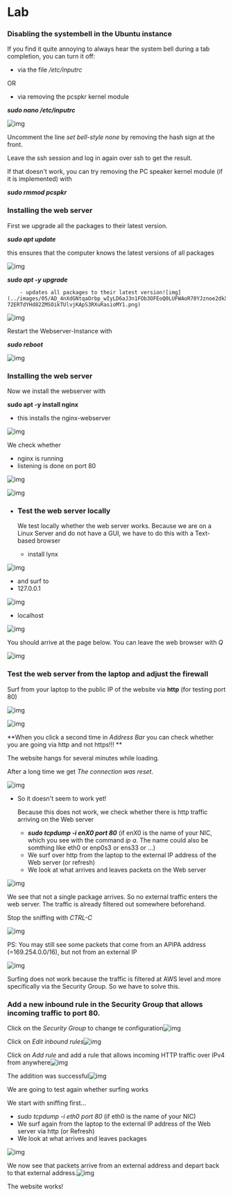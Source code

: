 # Lab <!-- {docsify-ignore} -->

### **Disabling the systembell in the Ubuntu instance**

If you find it quite annoying to always hear the system bell during a tab completion, you can turn it off:

- via the file */etc/inputrc*

OR

- via removing the pcspkr kernel module

***sudo nano /etc/inputrc***

![img](../images/05/AD_4nXeZpL1XR2jQF9fMJUmBWtbQeJC2SpwNVmOCga_oSciOUCFcf7zftSTPjz29KgLmU5l_3OBj0tpNJJX4xqibmTUtaYKYqO8xnBR-sZB1BcAvuZq_hz1pAm-f0d5IqYK5K2ZlYMtsAZCO15q32AVL5-Z-r1-U.png)

Uncomment the line *set bell-style none* by removing the hash sign at the front.

Leave the ssh session and log in again over ssh to get the result.

If that doesn't work, you can try removing the PC speaker kernel module (if it is implemented) with

***sudo rmmod pcspkr***



### **Installing the web server** 

First we upgrade all the packages to their latest version.

***sudo apt update*** 

this ensures that the computer knows the latest versions of all packages

![img](../images/05//AD_4nXffuw5rrfCzwTQrTOOKR8mpAeBiwvbMUo59GttyvPVwu2xqvQTwA-Jpp21X15v0hvwBv-xbCQ2KBso9teViK0moZZ80z218Xwq__9h3XJs_HWrpskv5iBMRouLhXdft6biPeUT-l1tjoy4fkQdD8wtW3n4.png)



***sudo apt -y upgrade***

 		- updates all packages to their latest version![img](../images/05/AD_4nXdGNtqaOrbp_wIyLD6aJ3n1FOb3OFEoQ0LUFWAoR70YJznoe2dkXWFmz06BejlOfm3FuKwusqtU1Sxwi6QW6zzS9wHQ9gBwSgX11BPYJw67vJ1f6Eqlr-72ERTdYHd82ZMSOikTUlvjKApS3RXuRasioMY1.png)

![img](../images/05/AD_4nXfcJNEVEMX-vtiFq-b_CW7opmtyQHalgoKRDUzFL3Hz6AJW8gZ2SKtKcXf6QxOJ762LdE8eLsTuNKzONxCqTWOjFsYu12Mwu5Wn5rTFunpwKgo4OIRKE0jy-TzGW1DCLX_EtOf5HuEPDrwx7Ioe4uc37vY.png)





Restart the Webserver-Instance with

 ***sudo reboot***

![img](../images/05/AD_4nXewrU_Ii3JCeJSkbrnfDb7uLWZBZcG4tIcfkhCaqyLEOMTUhtieuRWvkTVMJFjbDXkMlKSZSeP6f6t61n252jMZe56wTRtoyWEZV7NvlhHHT9kskhcyVcUDkBIHwJMZg2-m1X6DbDXlT1fFEZQhbKY-HMYI.png)



### **Installing the web server** 

Now we install the webserver with

**sudo apt -y install nginx**

   - this installs the nginx-webserver

![img](../images/05/AD_4nXdeOYx_ssXxMG1yDdzycWxZ_Vai2BvCy2kkzPiWeTJrUkDXRp17kOd5UNaW7X2wXv72CaD0OB2cOfHAFGH2B_Yt3akmI4-hWZVf3gjugnsTq50MXxCW2AD9k7UEngG-XYR0ddyN4YMVFR2qYCkXPvmvsTbn.png)



We check whether 

- nginx is running
- listening is done on port 80

![img](../images/05/AD_4nXdUOi0U51gEFUDLKkpcheqsIQUc58HoLjSjgyrHTQuXIWSM71s94iXoaqZ3neZSsmsvPA09yLEtAwij8UZSmGDOEJ6FfIYZDRlEovB0XO7kdxfkdQep8CW30ZSDwrcxLvs5YSeuAyxwg4Psso9r7dOsRTE.png)

![img](../images/05/AD_4nXeYwxhsO51zFFUA9NV1wZM_AZWxB873_1DRBJzWn1Y-G6c-GxityjTPDfYRAEqVTC2S8xd5oO3dfgH35vTL1J9DCThkuTVyypCG2NJJ2Cemi_vbhG40PpiQ0gmcvJgAmHFlir_ja1fNTH4FlOOt6xpU8VgC.png)



- ### **Test the web server locally** 

  We test locally whether the web server works. Because we are on a Linux Server and do not have a GUI, we have to do this with a Text-based browser

  - install lynx

![img](../images/05/AD_4nXeYN69F8nQlwGjF1e5HTg78Yq-mW3j7AnwyJ3hgArQo2RbCLApj0X1MqzTtaak3HaROboXDGZBRgmvVC99xa6W242S0lV6vNa8xwK-ob3P_WNXzxutqjAurGRKfhNxEZSy6HF8E5vE8JVXvqztnzUh1S1LU.png)

- and surf to
- 127.0.0.1

![img](../images/05/AD_4nXcRwx6itzeFKQ38bpTkjgV2FtZDgU3fL-w_Ss24PYuLI0lIkPYeWDX2nGLNj9SWczys6kigq9JHo2BW5WeRgrgXdDJrDFnGcybd_MrbO-g0Yv-stV9Cnr3RmsgoOLGkIIRqXTLcYiu4kl0zhLeKxGogKF1I.png)

- localhost

![img](../images/05/AD_4nXcDsUMYMFXx9saoD1_Pr5TNLu45723zxG-5DoKblwLZj6mLyH-9ddlVIKW4NeOljpz9VbzzLXTV-oRlhG0veeGK1gKh3NSEoGOiRr44tqqlceXQczq6K6fDPFsMdpAlk-3tbGe0rLSjf8zUEco3UI3ol3P1.png)

You should arrive at the page below. You can leave the web browser with *Q*

![img](../images/05/AD_4nXfSo75rpMprepMs3phlFWfpWDxj9vMGfOGkTrq7jc-Y8teWpA2lUsV3v869Mp0IiRgBJVLAi6bZIVkg51hlH8R9ciBp3T9rwhxg979j87wHHngC38b_mQavq7GX-TqQHna2V0X3LjR_XC_yDBiChozePHJm.png)



### **Test the web server from the laptop and adjust the firewall**

Surf from your laptop to the public IP of the website via **http** (for testing port 80)

![img](../images/05/AD_4nXd2tqvpoexDAHMhTS1U72lIJC3n0VJP6iAaJrUMDmIZLlyiSC_XMAjW10aaFNQroAh3aw6lKJT2ACsuM3aDD_D7IXn0tgmj1Q85CSeAIqAnw0xWtcv5615DGQKJLYwvcDnHgKB0Q9GZg792HTP5BJntpP7z.png)





![img](../images/05/AD_4nXf85uQOui-9oeRUFoSKUjbDDD3g4ZPIDtNrEoLEA3bTMZSsWosHwaUNQoXoIiKcdXr_VWPoKWFTABZ7itNuQPfME78z577IQK7kHK_32I8Qo2po-h1wXgCYptE88RHycPIknQJYDKUfE70HbQBvCkrjtdr8.png)



**When you click a second time in *Address Bar* you can check whether you are going via http and not https!!!  **



The website hangs for several minutes while loading.



After a long time we get *The connection was reset*.  



![img](../images/05/AD_4nXdldFE0L2e1QyItb0UlK4jJvUH9LBSaxU5qqrNCNQjBAv63CwI1dBdE1XG9xaIUB9fESdhISLYH5QWp_HdgFDJKwVixgL2IIO251CzYS6vhDjKERLLBg0vr5wQEVp1nnKKSxwYthi0MIzHhKVKpVDoPlqWG.png)

- So it doesn't seem to work yet!

  

  Because this does not work, we check whether there is http traffic arriving on the Web server

  - ***sudo tcpdump -i enX0 port 80*** (if enX0 is the name of your NIC, which you see with the command *ip a*. The name could also be somthing like eth0 or enp0s3 or ens33 or ...)
  - We surf over http from the laptop to the external IP address of the Web server (or refresh)
  - We look at what arrives and leaves packets on the Web server

![img](../images/05/AD_4nXdog3DLneu6wPmcj68yoqOrwuc3xMa6elaLCHD4ZwkK6MLuPum78pRQr3qmeuwf1SN7_h6VX6nyIG50-nHaftgnJ3gsncQqDW08GJaqhNaXK-kbMxPWAYIBl9CP3fV3dTLOxdsep203Cl69_jw27m4GB3w.png)

We see that not a single package arrives. So no external traffic enters the web server. The traffic is already filtered out somewhere beforehand.

Stop the sniffing with *CTRL-C*

![img](../images/05/AD_4nXfUH9KCv0LUL-4MrJvc-4baJyfsR_5klhuWusMlrLJFHdSSTkGkGKP9HMbAq3naBIj8tXcAZVDGKOVcXc2VloeAfQJlyWlKGtZy-BS_b0ZhOJWFukZN9V0Izt_hlUCfC24BkAGKBcL1mtJ-5X9REaHu8L8d.png)

PS: You may still see some packets that come from an APIPA address (=169.254.0.0/16), but not from an external IP

![img](../images/05/AD_4nXfFtVH73fwHMcBLPXCKV8z6VbmWa2wC8EFZdmfDvxv6v7tpxPK4f9PM89wuY9YePEkUNYu6bO6FVXaOYgwEQiLF1RgWi-zQA7j2g3yL7t8YNo4jkhvDdyB95Tf9Z385S4hb6DE5R5uxSTFsg-cdjyTg1_Im.png)

Surfing does not work because the traffic is filtered at AWS level and more specifically via the Security Group. So we have to solve this.



### **Add a new inbound rule in the Security Group that allows incoming traffic to port 80.**

Click on the *Security Group* to change te configuration![img](../images/05/AD_4nXfajb5p1DJuextkhIyQjVkPr6-pYjuf7zZXDMxqHQPMxkl86nyjMR-tWwXXazdvSH3gYjRRNkt03dI4fEKD32HABQ9L6lt6ifvJ0qlHhAwP6Wa6ULABqeOWjw_BB64a2xQxpSAQGQ3dxOwJM-PUNLsa4bg.png)



Click on *Edit inbound rules*![img](../images/05/AD_4nXeCqyqSnnHrg4edeJnBXRW2lBDOkbAs_k0wFcma3FVtI7kS0Gt-rTTIfVKbCKMR6rlgqyziFpn5OTXLN0GA4n_qGUyEGQunmIKPTlqWi8Jatdpk-46rs6Vo2HZYwCtSte--tgOCWnm0WW_PUu94Jym0D8vl.png)



Click on *Add rule* and add a rule that allows incoming HTTP traffic over IPv4 from anywhere![img](../images/05/AD_4nXcLguEadlaOzr4hZRxQTUTWKt9LUE2RHDNovFIKMN1tOiKmoHqAPOocsL0b2nvP_5-0ANMxJVIJmzQex7LRjopIAr-dUl-Gd5kzmQZ6UddkWxC1qLzOcUf86ArHzyDBf8ajPZ5tBCD_PTdq5bRuxfRbGp4k.png)



The addition was successful![img](../images/05/AD_4nXfPiAA-HRGSvo6jyz7EQtibgU1cq_vQ2NUfCUWb-EO8aJxUgqPTGCh-znPOhPTis6OcDmevLtQhbgKA9w-XRW39TXwuaV-nZQX-RoqxWAqPZmGSB3Hq2ExKlpGEnC6gLpB2rrHAva8QLhVATaKzsUJ-p8s.png)



We are going to test again whether surfing works

We start with sniffing first…

- *sudo tcpdump -i eth0 port 80* (if eth0 is the name of your NIC)
- We surf again from the laptop to the external IP address of the Web server via http (or Refresh)
- We look at what arrives and leaves packages

![img](../images/05/AD_4nXdZm4lGoI4c02OmNrJMtfZ9Y67A_S-JaCRG9UrXUvzS-miQ5MsWGwDFJV7htErw6-z-4V-89mGbJTeQNQJzjiZCopNxn9EaR_F5Cgr-gHDNZgBcORI50pBcSJFRFI140Df7xdDQh-Pbo8H2vsz-rMJKCysP.png)



We now see that packets arrive from an external address and depart back to that external address.![img](../images/05/AD_4nXddqPxKYDwjlVYi-GciVtN6XQ5dX9z-lMIdzRc8nYTYYY9ySy6pYtnmTxnDR5ry-UPPR8sW7YUwZHrDMzdphRkrJdz9Bw9PwjuZQ3BDAHPS0MhguVX1fNxfbKT0v8POAEcCSnY_r__I3W4GLxHgcadLYRBg.png)

The website works!
